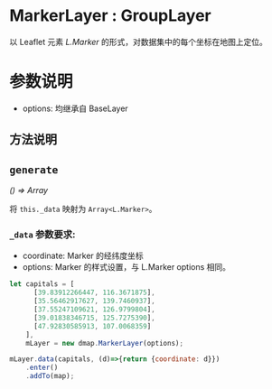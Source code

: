 # MarkerLayer : GroupLayer


以 Leaflet 元素 *L.Marker* 的形式，对数据集中的每个坐标在地图上定位。

# 参数说明
+ options: 
    均继承自 BaseLayer

## 方法说明
## `generate`
*() => Array*

将 `this._data` 映射为 `Array<L.Marker>`。
### `_data` 参数要求:
+ coordinate: Marker 的经纬度坐标
+ options: Marker 的样式设置，与 L.Marker options 相同。


```javascript
let capitals = [ 
      [39.83912266447, 116.3671875], 
      [35.56462917627, 139.7460937], 
      [37.55247109621, 126.9799804], 
      [39.01838346715, 125.7275390], 
      [47.92830585913, 107.0068359] 
    ],
    mLayer = new dmap.MarkerLayer(options);

mLayer.data(capitals, (d)=>{return {coordinate: d}})
    .enter()
    .addTo(map);

```